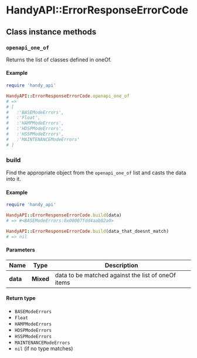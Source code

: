 # HandyAPI::ErrorResponseErrorCode

## Class instance methods

### `openapi_one_of`

Returns the list of classes defined in oneOf.

#### Example

```ruby
require 'handy_api'

HandyAPI::ErrorResponseErrorCode.openapi_one_of
# =>
# [
#   :'BASEModeErrors',
#   :'Float',
#   :'HAMPModeErrors',
#   :'HDSPModeErrors',
#   :'HSSPModeErrors',
#   :'MAINTENANCEModeErrors'
# ]
```

### build

Find the appropriate object from the `openapi_one_of` list and casts the data into it.

#### Example

```ruby
require 'handy_api'

HandyAPI::ErrorResponseErrorCode.build(data)
# => #<BASEModeErrors:0x00007fdd4aab02a0>

HandyAPI::ErrorResponseErrorCode.build(data_that_doesnt_match)
# => nil
```

#### Parameters

| Name | Type | Description |
| ---- | ---- | ----------- |
| **data** | **Mixed** | data to be matched against the list of oneOf items |

#### Return type

- `BASEModeErrors`
- `Float`
- `HAMPModeErrors`
- `HDSPModeErrors`
- `HSSPModeErrors`
- `MAINTENANCEModeErrors`
- `nil` (if no type matches)

